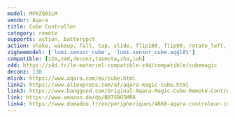 ```yaml
---
model: MFKZQ01LM
vendor: Aqara
title: Cube Controller
category: remote
supports: action, batterypct
action: shake, wakeup, fall, tap, slide, flip180, flip90, rotate_left, rotate_right
zigbeemodel: ['lumi.sensor_cube', 'lumi.sensor_cube.aqgl01']
compatible: [z2m,z4d,deconz,tasmota,zha,iob]
z4d: https://z4d.fr/le-materiel-compatible-z4d/compatible/cubemagic
deconz: 138
mlink: https://www.aqara.com/eu/cube.html
link2: https://www.aliexpress.com/af/aqara-magic-cube.html
link3: https://www.banggood.com/Original-Aqara-Magic-Cube-Remote-Controller-Sensor-Remote-Control-Switch-From-Xiaomi-Eco-System-p-1293289.html
link: https://www.amazon.de/dp/B07S9G5MR6
link4: https://www.domadoo.fr/en/peripheriques/4668-aqara-controleur-intelligent-magic-cube-zigbee-0192784000045.html
---
```

